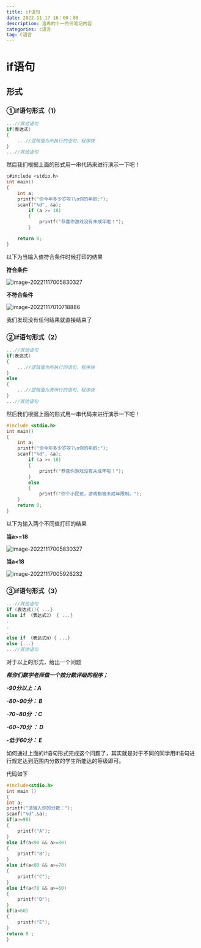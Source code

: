 ```yaml
---
title: if语句
date: 2022-11-17 16：00：00
description: 洛希的十一月份笔记内容
categories: c语言
tag: C语言
---
```


# if语句



## 形式

### ①if语句形式（1）

```c
...//其他语句
if(表达式)
{
    ...//逻辑值为所执行的语句，程序快
}
...//其他语句
```

然后我们根据上面的形式用一串代码来进行演示一下吧！

```c
c#include <stdio.h>
int main()
{
    int a;
    printf("你今年多少岁呀?\n你的年龄:");
    scanf("%d", &a);
        if (a >= 18)
        {
            printf("恭喜你游戏没有未成年啦！");
        }

    return 0;
}
```

以下为当输入值符合条件时候打印的结果

**符合条件**

![image-20221117005830327](https://luoxi2334.oss-cn-shanghai.aliyuncs.com/luoxi-picture/image-20221117005830327.png)

**不符合条件**

![image-20221117010718886](https://luoxi2334.oss-cn-shanghai.aliyuncs.com/luoxi-picture/image-20221117010718886.png)

我们发现没有任何结果就直接结束了



### ②if语句形式（2）

```c
...//其他语句
if(表达式)
{
    ...//逻辑值为所执行的语句，程序快
}
else
{
    ...//逻辑值为真所行的语句，程序快
}
...//其他语句
```

然后我们根据上面的形式用一串代码来进行演示一下吧！

```c
#include <stdio.h>
int main()
{
    int a;
    printf("你今年多少岁呀?\n你的年龄:");
    scanf("%d", &a);
        if (a >= 18)
        {
            printf("恭喜你游戏没有未成年啦！");
        }
        else
        {
            printf("你个小屁孩，游戏都被未成年限制。");
    }
    return 0;
}
```

以下为输入两个不同值打印的结果

**当a>=18**

![image-20221117005830327](https://luoxi2334.oss-cn-shanghai.aliyuncs.com/luoxi-picture/image-20221117005830327.png)

**当a<18**

![image-20221117005926232](https://luoxi2334.oss-cn-shanghai.aliyuncs.com/luoxi-picture/image-20221117005926232.png)



### ③if语句形式（3）

```c
...//其他语句
if (表达式1){ ...}
else if （表达式2） { ...}
.
.
.
else if （表达式n）{ ...}
else {...}
...//其他语句
```

对于以上的形式，给出一个问题

***帮你们数学老师做一个按分数评级的程序；***

***-90分以上：A***

***-80~90分： B***

***-70~80分 ：C***

***-60~70分 ： D***

***-低于60分： E​***

如何通过上面的if语句形式完成这个问题了，其实就是对于不同的同学用if语句进行规定达到范围内分数的学生所能达的等级即可。 

代码如下

```c
#include<stdio.h>
int main ()
{
int a;
printf("请输入你的分数：");
scanf("%d",&a);
if(a>=90)
{
    printf("A");
}
else if(a<90 && a>=80)
{
    printf("B");
}
else if(a<80 && a>=70)
{
    printf("C");
}
else if(a<70 && a>=60)
{
    printf("D");
}
if(a<60)
{
    printf("E");
}
return 0 ;
}
```

